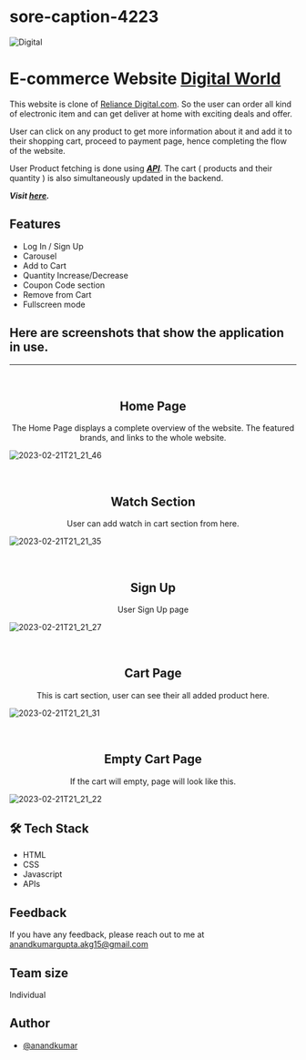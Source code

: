 # sore-caption-4223
![Digital](https://user-images.githubusercontent.com/113422735/220388821-abf4fd28-aed1-4b6a-909e-e6a40d543656.png)

# E-commerce Website <a href="https://verdant-cactus-906300.netlify.app/">Digital World</a>

This website is clone of <a href="https://verdant-cactus-906300.netlify.app/">Reliance Digital.com</a>. So the user can order all kind of electronic item and can get deliver at home with exciting deals and offer.

User can click on any product to get more information about it and add it to their shopping cart, proceed to payment page, hence completing the flow of the website.

User Product fetching is done using <u>**_API_**</u>. The cart ( products and their quantity ) is also simultaneously updated in the backend.

**_Visit [here](https://verdant-cactus-906300.netlify.app/)._**


## Features

- Log In / Sign Up
- Carousel
- Add to Cart
- Quantity Increase/Decrease
- Coupon Code section
- Remove from Cart
- Fullscreen mode

## Here are screenshots that show the application in use.
<hr/>
<br>

<h2 align="center">Home Page</h2>

<p align="center">The Home Page displays a complete overview of the website. The featured brands, and links to the whole website.</p>

![2023-02-21T21_21_46](https://user-images.githubusercontent.com/113422735/220396464-560c5d11-94b3-4292-8c61-dcda5623a27d.png)



<br>
<h2 align="center">Watch Section</h2>

<p align="center">User can add watch in cart section from here.</p>

![2023-02-21T21_21_35](https://user-images.githubusercontent.com/113422735/220396588-633e1648-e15d-4eb8-94c0-d787de06a2f3.png)


<br>
<h2 align="center">Sign Up</h2>
<p align="center">User Sign Up page</p>


![2023-02-21T21_21_27](https://user-images.githubusercontent.com/113422735/220396888-ad908a9d-d42a-4dc7-9980-215b2e541aa4.png)


<br>
<h2 align="center">Cart Page</h2>
<p align="center">This is cart section, user can see their all added product here.</p>

![2023-02-21T21_21_31](https://user-images.githubusercontent.com/113422735/220396861-21436915-1d8f-49aa-bad5-f51607dfb099.png)

<br>
<h2 align="center">Empty Cart Page</h2>
<p align="center">If the cart will empty, page will look like this.</p>

![2023-02-21T21_21_22](https://user-images.githubusercontent.com/113422735/220396911-0b8fc064-eb42-475e-8884-3c745fb4c3be.png)



## 🛠 Tech Stack
- HTML
- CSS
- Javascript
- APIs



## Feedback

If you have any feedback, please reach out to me at anandkumargupta.akg15@gmail.com

## Team size
Individual

## Author

- [@anandkumar](https://github.com/Anandkr21)


